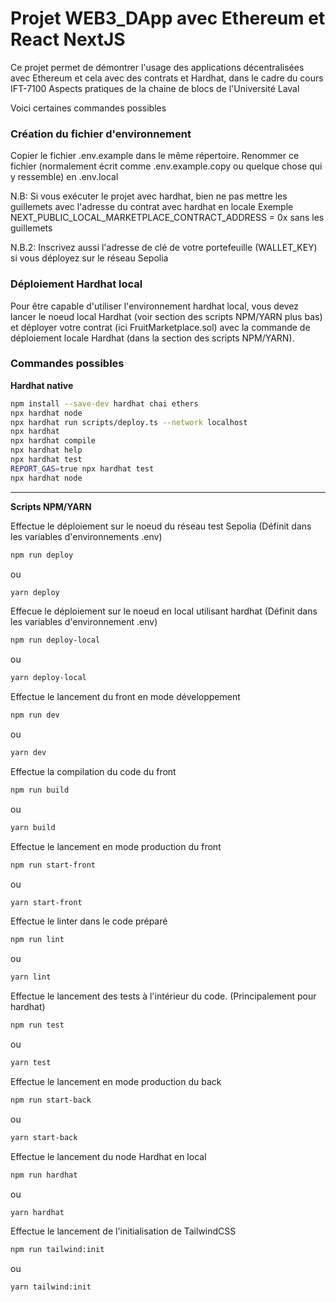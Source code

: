 # Projet WEB3_DApp avec Ethereum et React NextJS

Ce projet permet de démontrer l'usage des applications décentralisées avec Ethereum et cela avec des contrats et Hardhat, dans le cadre du cours IFT-7100 Aspects pratiques de la chaine de blocs de l'Université Laval

Voici certaines commandes possibles

### Création du fichier d'environnement

Copier le fichier .env.example dans le même répertoire.
Renommer ce fichier (normalement écrit comme .env.example.copy ou quelque chose qui y ressemble) en .env.local

N.B: Si vous exécuter le projet avec hardhat, bien ne pas mettre les guillemets avec l'adresse du contrat avec hardhat en locale
Exemple
NEXT_PUBLIC_LOCAL_MARKETPLACE_CONTRACT_ADDRESS = 0x<VALEUR CONTRAT> sans les guillemets

N.B.2: Inscrivez aussi l'adresse de clé de votre portefeuille (WALLET_KEY) si vous déployez sur le réseau Sepolia

### Déploiement Hardhat local

Pour être capable d'utiliser l'environnement hardhat local, vous devez lancer le noeud local Hardhat (voir section des scripts NPM/YARN plus bas) et déployer votre contrat (ici FruitMarketplace.sol) avec la commande de déploiement locale Hardhat (dans la section des scripts NPM/YARN).

### Commandes possibles

**Hardhat native**

```bash
npm install --save-dev hardhat chai ethers
npx hardhat node
npx hardhat run scripts/deploy.ts --network localhost
npx hardhat
npx hardhat compile
npx hardhat help
npx hardhat test
REPORT_GAS=true npx hardhat test
npx hardhat node
```

---

**Scripts NPM/YARN**

Effectue le déploiement sur le noeud du réseau test Sepolia (Définit dans les variables d'environnements .env)

```bash
npm run deploy
```

ou

```bash
yarn deploy
```

Effecue le déploiement sur le noeud en local utilisant hardhat (Définit dans les variables d'environnement .env)

```bash
npm run deploy-local
```

ou

```bash
yarn deploy-local
```

Effectue le lancement du front en mode développement

```bash
npm run dev
```

ou

```bash
yarn dev
```

Effectue la compilation du code du front

```bash
npm run build
```

ou

```bash
yarn build
```

Effectue le lancement en mode production du front

```bash
npm run start-front
```

ou

```bash
yarn start-front
```

Effectue le linter dans le code préparé

```bash
npm run lint
```

ou

```bash
yarn lint
```

Effectue le lancement des tests à l'intérieur du code. (Principalement pour hardhat)

```bash
npm run test
```

ou

```bash
yarn test
```

Effectue le lancement en mode production du back

```bash
npm run start-back
```

ou

```bash
yarn start-back
```

Effectue le lancement du node Hardhat en local

```bash
npm run hardhat
```

ou

```bash
yarn hardhat
```

Effectue le lancement de l'initialisation de TailwindCSS

```bash
npm run tailwind:init
```

ou

```bash
yarn tailwind:init
```
